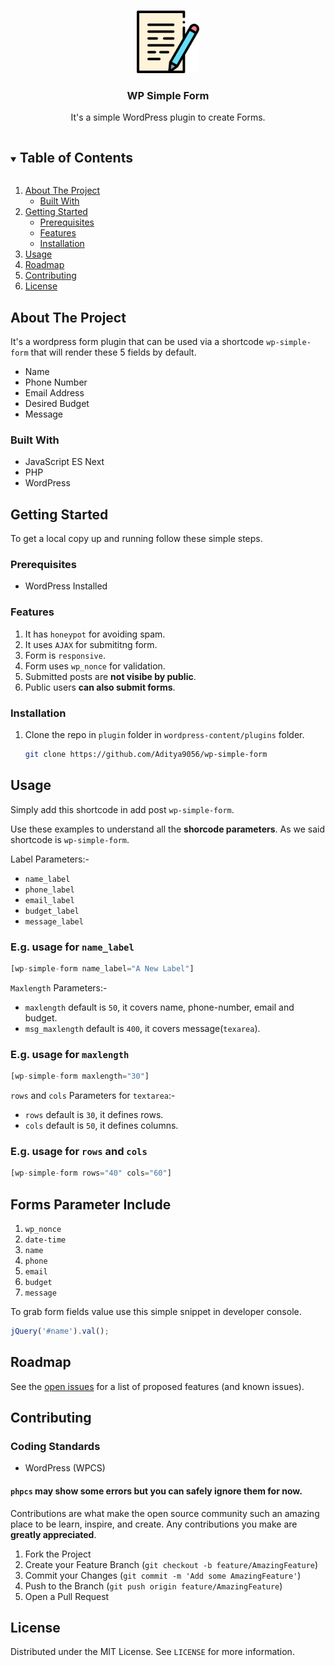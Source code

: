 <!-- PROJECT LOGO -->
<br />
<p align="center">
  <a href="https://github.com/Aditya9056/wp-simple-form">
    <img src="public/images/contact-form.png" alt="WP Simple Form" width="100">
  </a>

  <h3 align="center">WP Simple Form</h3>

  <p align="center">
    It's a simple WordPress plugin to create Forms.
  </p>
</p>

<!-- TABLE OF CONTENTS -->
<details open="open">
  <summary><h2 style="display: inline-block">Table of Contents</h2></summary>
  <ol>
    <li>
      <a href="#about-the-project">About The Project</a>
      <ul>
        <li><a href="#built-with">Built With</a></li>
      </ul>
    </li>
    <li>
      <a href="#getting-started">Getting Started</a>
      <ul>
        <li><a href="#prerequisites">Prerequisites</a></li>
        <li><a href="#features">Features</a></li>
        <li><a href="#installation">Installation</a></li>
      </ul>
    </li>
    <li><a href="#usage">Usage</a></li>
    <li><a href="#roadmap">Roadmap</a></li>
    <li><a href="#contributing">Contributing</a></li>
    <li><a href="#license">License</a></li>
  </ol>
</details>

## About The Project

<!-- [![Product Name Screen Shot][product-screenshot]](https://example.com) -->
<!-- `aditya9056`, `a-wordpress-theme` and `It's a wordpress theme` -->

It's a wordpress form plugin that can be used via a shortcode `wp-simple-form` that will render these 5 fields by default.

- Name
- Phone Number
- Email Address
- Desired Budget
- Message

### Built With

- JavaScript ES Next
- PHP
- WordPress

<!-- GETTING STARTED -->

## Getting Started

To get a local copy up and running follow these simple steps.

### Prerequisites

- WordPress Installed

### Features

1. It has `honeypot` for avoiding spam.
2. It uses `AJAX` for submititng form.
3. Form is `responsive`.
4. Form uses `wp_nonce` for validation.
5. Submitted posts are **not visibe by public**.
6. Public users **can also submit forms**.

### Installation

1. Clone the repo in `plugin` folder in `wordpress-content/plugins` folder.

   ```sh
   git clone https://github.com/Aditya9056/wp-simple-form
   ```

## Usage

Simply add this shortcode in add post `wp-simple-form`.

Use these examples to understand all the **shorcode parameters**.
As we said shortcode is `wp-simple-form`.

Label Parameters:-

- `name_label`
- `phone_label`
- `email_label`
- `budget_label`
- `message_label`

### E.g. usage for `name_label`

```php
[wp-simple-form name_label="A New Label"]
```

`Maxlength` Parameters:-

- `maxlength` default is `50`, it covers name, phone-number, email and budget.
- `msg_maxlength` default is `400`, it covers message(`texarea`).

### E.g. usage for `maxlength`

```php
[wp-simple-form maxlength="30"]
```

`rows` and `cols` Parameters for `textarea`:-

- `rows` default is `30`, it defines rows.
- `cols` default is `50`, it defines columns.

### E.g. usage for `rows` and `cols`

```php
[wp-simple-form rows="40" cols="60"]
```

## Forms Parameter Include

1. `wp_nonce`
2. `date-time`
3. `name`
4. `phone`
5. `email`
6. `budget`
7. `message`

To grab form fields value use this simple snippet in developer console.

```javascript
jQuery('#name').val();
```

## Roadmap

See the [open issues](https://github.com/aditya9056/wp-simple-form/issues) for a list of proposed features (and known issues).

## Contributing

### Coding Standards

- WordPress (WPCS)

#### `phpcs` may show some errors but you can safely ignore them for now.

Contributions are what make the open source community such an amazing place to be learn, inspire, and create. Any contributions you make are **greatly appreciated**.

1. Fork the Project
2. Create your Feature Branch (`git checkout -b feature/AmazingFeature`)
3. Commit your Changes (`git commit -m 'Add some AmazingFeature'`)
4. Push to the Branch (`git push origin feature/AmazingFeature`)
5. Open a Pull Request

## License

Distributed under the MIT License. See `LICENSE` for more information.

